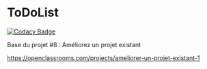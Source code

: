 ToDoList
========

[![Codacy Badge](https://api.codacy.com/project/badge/Grade/c3ba307499524708983b635772a604ed)](https://app.codacy.com/app/Delgesu2/oldP8?utm_source=github.com&utm_medium=referral&utm_content=Delgesu2/oldP8&utm_campaign=Badge_Grade_Dashboard)

Base du projet #8 : Améliorez un projet existant

https://openclassrooms.com/projects/ameliorer-un-projet-existant-1
